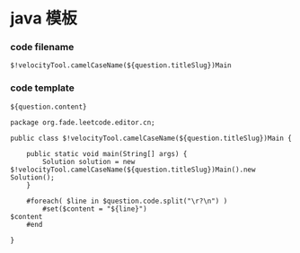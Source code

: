 # java 模板

### code filename

`$!velocityTool.camelCaseName(${question.titleSlug})Main`

### code template

```
${question.content}
  
package org.fade.leetcode.editor.cn;

public class $!velocityTool.camelCaseName(${question.titleSlug})Main {
      
    public static void main(String[] args) {
        Solution solution = new $!velocityTool.camelCaseName(${question.titleSlug})Main().new Solution();
    }
    
    #foreach( $line in $question.code.split("\r?\n") )
        #set($content = "${line}")
$content
    #end
    
}
```